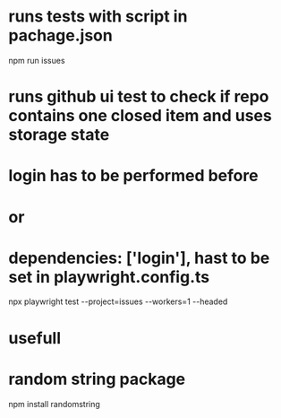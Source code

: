 

# runs tests with script in pachage.json
npm run issues 

# runs github ui test to check if repo contains one closed item and uses storage state
# login has to be performed before 
# or
# dependencies: ['login'], hast to be set in playwright.config.ts
npx playwright test --project=issues --workers=1 --headed


# usefull
# random string package
npm install randomstring